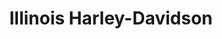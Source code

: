 ---
title: "Illinois Harley-Davidson"
url: /countryside/illinois-harley-davidson/
shop: Motorrad
---